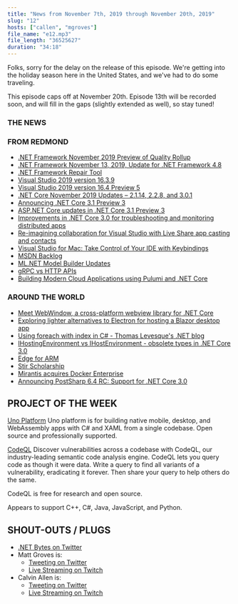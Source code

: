 ```yaml
---
title: "News from November 7th, 2019 through November 20th, 2019"
slug: "12"
hosts: ["callen", "mgroves"]
file_name: "e12.mp3"
file_length: "36525627"
duration: "34:18"
---
```


Folks, sorry for the delay on the release of this episode.  We're getting into the holiday season here in the United States, and we've had to do some traveling.

This episode caps off at November 20th.  Episode 13th will be recorded soon, and will fill in the gaps (slightly extended as well), so stay tuned!

### THE NEWS

### FROM REDMOND

* [.NET Framework November 2019 Preview of Quality Rollup](https://devblogs.microsoft.com/dotnet/net-framework-november-2019-preview-of-quality-rollup/)
* [.NET Framework November 13, 2019, Update for .NET Framework 4.8](https://devblogs.microsoft.com/dotnet/net-framework-november-13-2019-update-for-net-framework-4-8/)
* [.NET Framework Repair Tool](https://devblogs.microsoft.com/dotnet/net-framework-repair-tool/)
* [Visual Studio 2019 version 16.3.9](https://docs.microsoft.com/en-us/visualstudio/releases/2019/release-notes#top-issues-fixed-in-visual-studio-2019-version-1639)
* [Visual Studio 2019 version 16.4 Preview 5](https://docs.microsoft.com/en-us/visualstudio/releases/2019/release-notes-preview#16.4.0-pre.5.0)
* [.NET Core November 2019 Updates – 2.1.14, 2.2.8, and 3.0.1](https://devblogs.microsoft.com/dotnet/net-core-november-2019/)
* [Announcing .NET Core 3.1 Preview 3](https://devblogs.microsoft.com/dotnet/announcing-net-core-3-1-preview-3/)
* [ASP.NET Core updates in .NET Core 3.1 Preview 3](https://devblogs.microsoft.com/aspnet/asp-net-core-updates-in-net-core-3-1-preview-3/)
* [Improvements in .NET Core 3.0 for troubleshooting and monitoring distributed apps](https://devblogs.microsoft.com/aspnet/improvements-in-net-core-3-0-for-troubleshooting-and-monitoring-distributed-apps/)
* [Re-imagining collaboration for Visual Studio with Live Share app casting and contacts](https://devblogs.microsoft.com/visualstudio/re-imagining-collaboration-for-visual-studio-with-live-share-app-casting-and-contacts/)
* [Visual Studio for Mac: Take Control of Your IDE with Keybindings](https://devblogs.microsoft.com/visualstudio/visual-studio-for-mac-take-control-of-your-ide-with-keybindings/)
* [MSDN Backlog](https://docs.microsoft.com/en-us/archive/msdn-magazine/msdn-magazine-issues)
* [ML.NET Model Builder Updates](https://devblogs.microsoft.com/dotnet/model-builder-updates-mlnet/)
* [gRPC vs HTTP APIs](https://devblogs.microsoft.com/aspnet/grpc-vs-http-apis/)
* [Building Modern Cloud Applications using Pulumi and .NET Core](https://devblogs.microsoft.com/dotnet/building-modern-cloud-applications-using-pulumi-and-net-core/)

### AROUND THE WORLD

* [Meet WebWindow, a cross-platform webview library for .NET Core](https://blog.stevensanderson.com/2019/11/18/2019-11-18-webwindow-a-cross-platform-webview-for-dotnet-core/)
* [Exploring lighter alternatives to Electron for hosting a Blazor desktop app](http://blog.stevensanderson.com/2019/11/01/exploring-lighter-alternatives-to-electron-for-hosting-a-blazor-desktop-app)
* [Using foreach with index in C# - Thomas Levesque's .NET blog](https://thomaslevesque.com/2019/11/18/using-foreach-with-index-in-c/)
* [IHostingEnvironment vs IHostEnvironment - obsolete types in .NET Core 3.0](https://andrewlock.net/ihostingenvironment-vs-ihost-environment-obsolete-types-in-net-core-3/)
* [Edge for ARM](https://twitter.com/MSEdgeDev/status/1194694031416033280)
* [Stir Scholarship](https://stirscholarship.org/2019/10/08/stir-scholarship/)
* [Mirantis acquires Docker Enterprise](https://techcrunch.com/2019/11/13/mirantis-acquires-docker-enterprise/)
* [Announcing PostSharp 6.4 RC: Support for .NET Core 3.0](https://www.postsharp.net/blog/post/announcing-postsharp-64-rc)

## PROJECT OF THE WEEK

[Uno Platform](https://platform.uno/)
Uno platform is for building native mobile, desktop, and WebAssembly apps with C# and XAML from a single codebase. 
Open source and professionally supported.

[CodeQL](https://securitylab.github.com/tools/codeql)
Discover vulnerabilities across a codebase with CodeQL, our industry-leading semantic code analysis engine. CodeQL lets you query code as though it were data. Write a query to find all variants of a vulnerability, eradicating it forever. Then share your query to help others do the same.

CodeQL is free for research and open source.

Appears to support C++, C#, Java, JavaScript, and Python.

## SHOUT-OUTS / PLUGS

* [.NET Bytes on Twitter](https://twitter.com/dotnetbytes)
* Matt Groves is:
  * [Tweeting on Twitter](https://twitter.com/mgroves)
  * [Live Streaming on Twitch](https://www.twitch.tv/matthewdgroves)
* Calvin Allen is:
  * [Tweeting on Twitter](https://twitter.com/_CalvinAllen)
  * [Live Streaming on Twitch](https://www.twitch.tv/CalvinAAllen)
